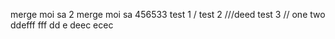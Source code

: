 merge moi sa 2
merge moi sa 456533
test 1 /
test 2 ///deed
test 3 //
one
two
ddefff
fff
dd
e
deec
ecec

